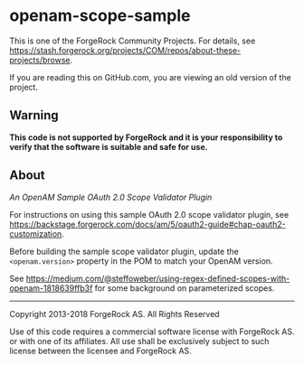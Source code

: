 # openam-scope-sample

This is one of the ForgeRock Community Projects.
For details, see <https://stash.forgerock.org/projects/COM/repos/about-these-projects/browse>.

If you are reading this on GitHub.com, you are viewing an old version of the project.

## Warning
**This code is not supported by ForgeRock and it is your responsibility to verify that the software is suitable and safe for use.**


## About

*An OpenAM Sample OAuth 2.0 Scope Validator Plugin*

For instructions on using this sample OAuth 2.0 scope validator plugin,
see <https://backstage.forgerock.com/docs/am/5/oauth2-guide#chap-oauth2-customization>.

Before building the sample scope validator plugin,
update the `<openam.version>` property in the POM to match your OpenAM version.

See https://medium.com/@steffoweber/using-regex-defined-scopes-with-openam-1818639ffb3f for some background on parameterized scopes.

* * *
Copyright 2013-2018 ForgeRock AS. All Rights Reserved

Use of this code requires a commercial software license with ForgeRock AS.
or with one of its affiliates. All use shall be exclusively subject
to such license between the licensee and ForgeRock AS.
